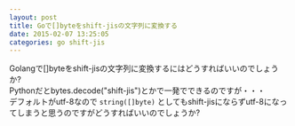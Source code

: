 ```yaml
---
layout: post
title: Goで[]byteをshift-jisの文字列に変換する
date: 2015-02-07 13:25:05
categories: go shift-jis
---
```

<!-- {% raw %} -->
<p>Golangで[]byteをshift-jisの文字列に変換するにはどうすればいいのでしょうか?<br>
Pythonだとbytes.decode("shift-jis")とかで一発でできるのですが・・・<br>
デフォルトがutf-8なので <code>string([]byte)</code> としてもshift-jisにならずutf-8になってしまうと思うのですがどうすればいいのでしょうか?</p>
<!-- {% endraw %} -->
